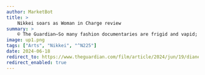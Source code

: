 ```yaml
---
author: MarketBot
title: >
    Nikkei soars as Woman in Charge review
summary: >
    © The Guardian—So many fashion documentaries are frigid and vapid; this one, though, from film-makers Trish Dalton and Sharmeen Obaid-Chinoy, has a story to tell about someone with something to say. Diane von Fürstenberg is the designer, entrepreneur, former Olympic-level hedonist and Studio 54 habitué, who once (separately) got it on with Warren Beatty and Ryan O’Neal over the same weekend but airily turned down a threesome with Mick Jagger and David Bowie. She was also the daughter of a Belgian Jewish Holocaust survivor, Lily Halfin, to whom she was very close throughout her life and was devastated when Lily suffered a delayed trauma decades after the war; her mother had a breakdown while on a business trip to Germany, triggered by loud German voices. Von Fürstenberg herself had to contend with antisemitism, not least from her husband’s relatives; she was married to the bisexual German cocaine enthusiast Prince Egon von Fürstenberg.
image: up1.png
tags: ["Arts", "Nikkei", "^N225"]
date: 2024-06-18
redirect_to: https://www.theguardian.com/film/article/2024/jun/19/diane-von-furstenberg-woman-in-charge-review-hedonist-fashion-biz-phenom-has-tales-to-tell
redirect_enabled: true
---
```

